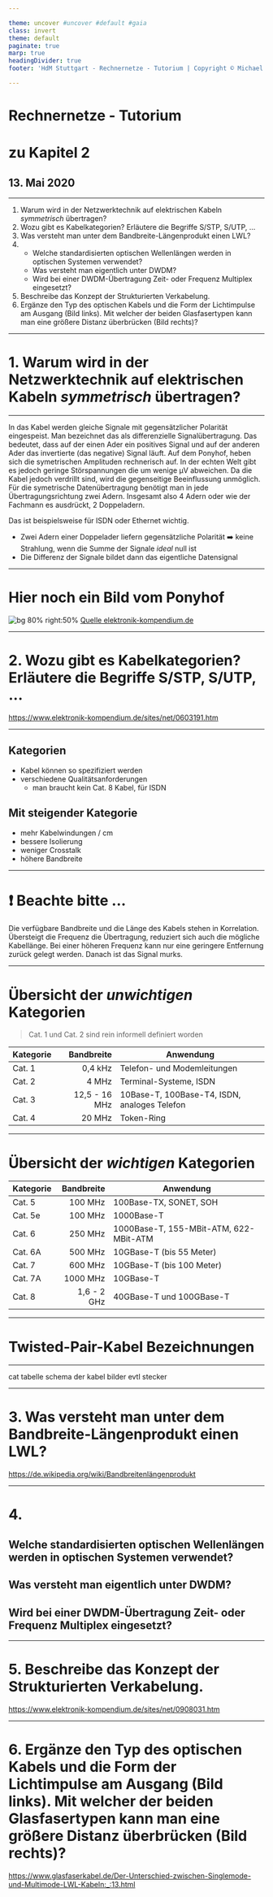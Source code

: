 ```yaml
---

theme: uncover #uncover #default #gaia
class: invert
theme: default
paginate: true
marp: true
headingDivider: true
footer: 'HdM Stuttgart - Rechnernetze - Tutorium | Copyright © Michael Vanhee, mv068@hdm-stuttgart.de, Mai 2020'

---
```


# Rechnernetze - Tutorium
# zu Kapitel 2
## 13. Mai 2020

---

1. Warum wird in der Netzwerktechnik auf elektrischen Kabeln *symmetrisch* übertragen?
2. Wozu gibt es Kabelkategorien? Erläutere die Begriffe S/STP, S/UTP, ...
3. Was versteht man unter dem Bandbreite-Längenprodukt einen LWL?
4. 
    - Welche standardisierten optischen Wellenlängen werden in optischen Systemen verwendet?
    - Was versteht man eigentlich unter DWDM?
    - Wird bei einer DWDM-Übertragung Zeit- oder Frequenz Multiplex eingesetzt?
5. Beschreibe das Konzept der Strukturierten Verkabelung.
6. Ergänze den Typ des optischen Kabels und die Form der Lichtimpulse am Ausgang (Bild links). Mit welcher der beiden Glasfasertypen kann man eine größere Distanz überbrücken (Bild rechts)?

---

# 1. Warum wird in der Netzwerktechnik auf elektrischen Kabeln *symmetrisch* übertragen?

---

In das Kabel werden gleiche Signale mit gegensätzlicher Polarität eingespeist. Man bezeichnet das als differenzielle Signalübertragung. Das bedeutet, dass auf der einen Ader ein positives Signal und auf der anderen Ader das invertierte (das negative) Signal läuft. Auf dem Ponyhof, heben sich die symetrischen Amplituden rechnerisch auf. In der echten Welt gibt es jedoch geringe Störspannungen die um wenige µV abweichen. Da die Kabel jedoch verdrillt sind, wird die gegenseitige Beeinflussung unmöglich. Für die symetrische Datenübertragung benötigt man in jede Übertragungsrichtung zwei Adern. Insgesamt also 4 Adern oder wie der Fachmann es ausdrückt, 2 Doppeladern.

Das ist beispielsweise für ISDN oder Ethernet wichtig.

- Zwei Adern einer Doppelader liefern gegensätzliche Polarität
    :arrow_right: keine Strahlung, wenn die Summe der Signale *ideal* null ist
- Die Differenz der Signale bildet dann das eigentliche Datensignal

---

# Hier noch ein Bild vom Ponyhof

![bg 80% right:50%](https://www.elektronik-kompendium.de/sites/kom/bilder/10082712.gif)
[Quelle elektronik-kompendium.de](https://www.elektronik-kompendium.de/sites/kom/1008271.htm)


---

# 2. Wozu gibt es Kabelkategorien? Erläutere die Begriffe S/STP, S/UTP, ...

https://www.elektronik-kompendium.de/sites/net/0603191.htm

---

## Kategorien
- Kabel können so spezifiziert werden
- verschiedene Qualitätsanforderungen
    - man braucht kein Cat. 8 Kabel, für ISDN

## Mit steigender Kategorie
- mehr Kabelwindungen / cm
- bessere Isolierung
- weniger Crosstalk
- höhere Bandbreite

---

# :exclamation: Beachte bitte ...

Die verfügbare Bandbreite und die Länge des Kabels stehen in Korrelation. Übersteigt die Frequenz die Übertragung, reduziert sich auch die mögliche Kabellänge. Bei einer höheren Frequenz kann nur eine geringere Entfernung zurück gelegt werden. Danach ist das Signal murks.

---

# Übersicht der *unwichtigen* Kategorien

> Cat. 1 und Cat. 2 sind rein informell definiert worden

| Kategorie  	| Bandbreite  	| Anwendung  	|
|---	    |---:	|---	|
| Cat. 1  	| 0,4 kHz  	| Telefon- und Modemleitungen  	|
| Cat. 2  	| 4 MHz  	| Terminal-Systeme, ISDN   	|
| Cat. 3  	| 12,5 - 16 MHz  	| 10Base-T, 100Base-T4, ISDN, analoges Telefon 	|
| Cat. 4  	| 20 MHz  	| Token-Ring  	|

---

# Übersicht der **_wichtigen_** Kategorien

| Kategorie  	| Bandbreite  	| Anwendung  	|
|---	    |---:	|---	|
| Cat. 5  	| 100 MHz  	| 100Base-TX, SONET, SOH  	|
| Cat. 5e 	| 100 MHz  	| 1000Base-T  	|
| Cat. 6  	| 250 MHz  	| 1000Base-T, 155-MBit-ATM, 622-MBit-ATM  	|
| Cat. 6A  	| 500 MHz  	| 10GBase-T (bis 55 Meter)  	|
| Cat. 7  	| 600 MHz  	| 10GBase-T (bis 100 Meter)  	|
| Cat. 7A  	| 1000 MHz  	| 10GBase-T  	|
| Cat. 8  	| 1,6 - 2 GHz  	| 40GBase-T und 100GBase-T  	|

---

# Twisted-Pair-Kabel Bezeichnungen



---

cat tabelle
schema der kabel
bilder
evtl stecker

---

# 3. Was versteht man unter dem Bandbreite-Längenprodukt einen LWL?

https://de.wikipedia.org/wiki/Bandbreitenlängenprodukt

---

# 4.
## Welche standardisierten optischen Wellenlängen werden in optischen Systemen verwendet?
## Was versteht man eigentlich unter DWDM?
## Wird bei einer DWDM-Übertragung Zeit- oder Frequenz Multiplex eingesetzt?

---

# 5. Beschreibe das Konzept der Strukturierten Verkabelung.

https://www.elektronik-kompendium.de/sites/net/0908031.htm

---

# 6. Ergänze den Typ des optischen Kabels und die Form der Lichtimpulse am Ausgang (Bild links). Mit welcher der beiden Glasfasertypen kann man eine größere Distanz überbrücken (Bild rechts)?

https://www.glasfaserkabel.de/Der-Unterschied-zwischen-Singlemode-und-Multimode-LWL-Kabeln:_:13.html